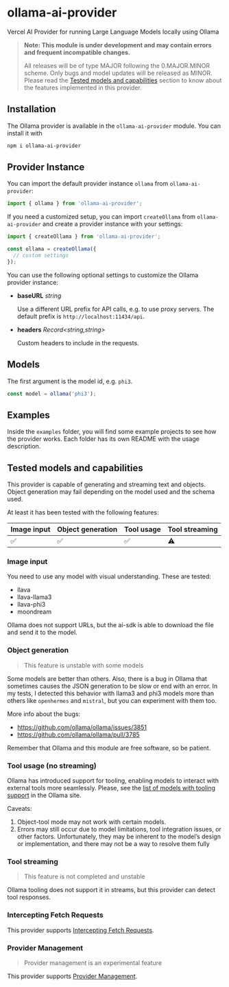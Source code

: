 # ollama-ai-provider

Vercel AI Provider for running Large Language Models locally using Ollama

> **Note: This module is under development and may contain errors and frequent incompatible changes.**
> 
> All releases will be of type MAJOR following the 0.MAJOR.MINOR scheme. Only bugs and model updates will be released as MINOR.
> Please read the [Tested models and capabilities](#tested-models-and-capabilities) section to know about the features
> implemented in this provider.


## Installation

The Ollama provider is available in the `ollama-ai-provider` module. You can install it with

```bash
npm i ollama-ai-provider
```

## Provider Instance

You can import the default provider instance `ollama` from `ollama-ai-provider`:

```ts
import { ollama } from 'ollama-ai-provider';
```

If you need a customized setup, you can import `createOllama` from `ollama-ai-provider` and create a provider instance with your settings:

```ts
import { createOllama } from 'ollama-ai-provider';

const ollama = createOllama({
  // custom settings
});
```

You can use the following optional settings to customize the Ollama provider instance:

- **baseURL** _string_

  Use a different URL prefix for API calls, e.g. to use proxy servers.
  The default prefix is `http://localhost:11434/api`.

- **headers** _Record<string,string>_

  Custom headers to include in the requests.


## Models

The first argument is the model id, e.g. `phi3`.

```ts
const model = ollama('phi3');
```

## Examples

Inside the `examples` folder, you will find some example projects to see how the provider works. Each folder 
has its own README with the usage description.

## Tested models and capabilities

This provider is capable of generating and streaming text and objects. Object generation may fail depending 
on the model used and the schema used.

At least it has been tested with the following features:

| Image input        | Object generation  | Tool usage         | Tool streaming |
|--------------------|--------------------|--------------------|----------------|
| :white_check_mark: | :white_check_mark: | :white_check_mark: | :warning:      | 

### Image input

You need to use any model with visual understanding. These are tested:

* llava
* llava-llama3
* llava-phi3
* moondream

Ollama does not support URLs, but the ai-sdk is able to download the file and send it to the model.

### Object generation

> This feature is unstable with some models


Some models are better than others. Also, there is a bug in Ollama that sometimes causes the JSON generation to be slow or
end with an error. In my tests, I detected this behavior with llama3 and phi3 models more than others like
`openhermes` and `mistral`, but you can experiment with them too.

More info about the bugs:

* https://github.com/ollama/ollama/issues/3851
* https://github.com/ollama/ollama/pull/3785

Remember that Ollama and this module are free software, so be patient.

### Tool usage (no streaming)

Ollama has introduced support for tooling, enabling models to interact with external tools more seamlessly. Please, see the [list of models with tooling support](https://ollama.com/search?c=tools) in the Ollama site.

Caveats:

1. Object-tool mode may not work with certain models.
2. Errors may still occur due to model limitations, tool integration issues, or other factors. Unfortunately, they may be inherent to the model’s design or implementation, and there may not be a way to resolve them fully

### Tool streaming

> This feature is not completed and unstable

Ollama tooling does not support it in streams, but this provider can detect tool responses.

### Intercepting Fetch Requests

This provider supports [Intercepting Fetch Requests](https://sdk.vercel.ai/examples/providers/intercepting-fetch-requests).

### Provider Management

> Provider management is an experimental feature

This provider supports [Provider Management](https://sdk.vercel.ai/docs/ai-sdk-core/provider-management).
